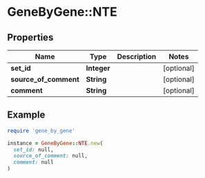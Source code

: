 # GeneByGene::NTE

## Properties

| Name | Type | Description | Notes |
| ---- | ---- | ----------- | ----- |
| **set_id** | **Integer** |  | [optional] |
| **source_of_comment** | **String** |  | [optional] |
| **comment** | **String** |  | [optional] |

## Example

```ruby
require 'gene_by_gene'

instance = GeneByGene::NTE.new(
  set_id: null,
  source_of_comment: null,
  comment: null
)
```

